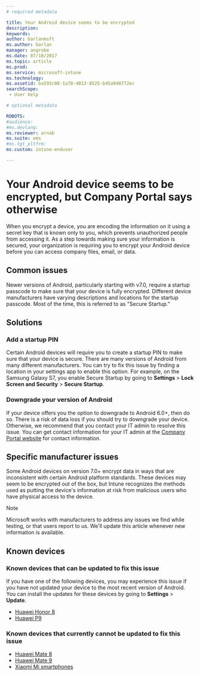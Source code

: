 ```yaml
---
# required metadata

title: Your Android device seems to be encrypted
description:
keywords:
author: barlanmsft
ms.author: barlan
manager: angrobe
ms.date: 07/10/2017
ms.topic: article
ms.prod:
ms.service: microsoft-intune
ms.technology:
ms.assetid: ba593c08-1a78-4013-8525-b45a948772ec
searchScope:
 - User help

# optional metadata

ROBOTS:  
#audience:
#ms.devlang:
ms.reviewer: arnab
ms.suite: ems
#ms.tgt_pltfrm:
ms.custom: intune-enduser

---
```



# Your Android device seems to be encrypted, but Company Portal says otherwise

When you encrypt a device, you are encoding the information on it using a secret key that is known only to you, which prevents unauthorized people from accessing it. As a step towards making sure your information is secured, your organization is requiring you to encrypt your Android device before you can access company files, email, or data.

## Common issues

Newer versions of Android, particularly starting with v7.0, require a startup passcode to make sure that your device is fully encrypted. Different device manufacturers have varying descriptions and locations for the startup passcode. Most of the time, this is referred to as "Secure Startup." 

## Solutions

### Add a startup PIN

Certain Android devices will require you to create a startup PIN to make sure that your device is secure. There are many versions of Android from many different manufacturers. You can try to fix this issue by finding a location in your settings app to enable this option. For example, on the Samsung Galaxy S7, you enable Secure Startup by going to **Settings** > **Lock Screen and Security** > **Secure Startup**.  

### Downgrade your version of Android
If your device offers you the option to downgrade to Android 6.0+, then do so. There is a risk of data loss if you should try to downgrade your device. Otherwise, we recommend that you contact your IT admin to resolve this issue. You can get contact information for your IT admin at the [Company Portal website](http://portal.manage.microsoft.com) for contact information.

## Specific manufacturer issues

Some Android devices on version 7.0+ encrypt data in ways that are inconsistent with certain Android platform standards. These devices may seem to be encrypted out of the box, but Intune recognizes the methods used as putting the device's information at risk from malicious users who have physical access to the device.

> [!Note]
> Microsoft works with manufacturers to address any issues we find while testing, or that users report to us. We'll update this article whenever new information is available. 

## Known devices

### Known devices that can be updated to fix this issue

If you have one of the following devices, you may experience this issue if you have not updated your device to the most recent version of Android. You can install the updates for these devices by going to **Settings** > **Update**. 

- [Huawei Honor 8](http://consumer.huawei.com/en/support/mobile-phones/honor8_en-sup.htm)
- [Huawei P9](http://consumer.huawei.com/mobile-phones/p9/index.html)

### Known devices that currently cannot be updated to fix this issue

- [Huawei Mate 8](http://consumer.huawei.com/en/mobile-phones/mate8/index.htm)
- [Huawei Mate 9](http://consumer.huawei.com/en/phones/mate9/)
- [Xiaomi Mi smartphones](https://xiaomi-mi.com/mi-smartphones/)

